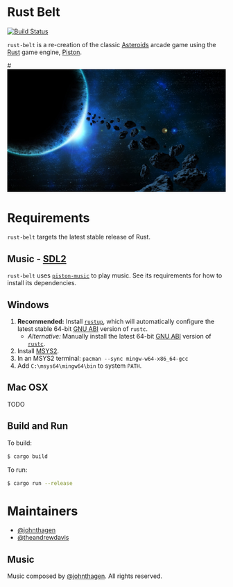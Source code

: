 # Rust Belt
[![Build Status](https://travis-ci.org/johnthagen/rust-belt.svg)](https://travis-ci.org/johnthagen/rust-belt)

`rust-belt` is a re-creation of the classic 
[Asteroids](https://en.wikipedia.org/wiki/Asteroids_(video_game)) arcade game using
the [Rust](https://www.rust-lang.org/en-US/) game engine, [Piston](http://www.piston.rs/).

#![Rust Belt](./images/rust-belt-logo.jpg)

# Requirements

`rust-belt` targets the latest stable release of Rust.

## Music - [SDL2](https://www.libsdl.org/)

`rust-belt` uses [`piston-music`](https://github.com/PistonDevelopers/music) to play music.  See
 its requirements for how to install its dependencies.

## Windows

1. **Recommended:** Install [`rustup`](https://www.rustup.rs/), which will automatically configure
the latest stable 64-bit [GNU ABI](https://www.rust-lang.org/en-US/downloads.html#win-foot)
version of `rustc`.
    * *Alternative:* Manually install the latest 64-bit
[GNU ABI](https://www.rust-lang.org/en-US/downloads.html#win-foot) version of
[`rustc`](https://www.rust-lang.org/downloads.html).
3. Install [MSYS2](https://msys2.github.io/).
4. In an MSYS2 terminal: `pacman --sync mingw-w64-x86_64-gcc`
5. Add `C:\msys64\mingw64\bin` to system `PATH`.

## Mac OSX

TODO

## Build and Run

To build:

```bash
$ cargo build
```

To run:

```bash
$ cargo run --release
```

# Maintainers
* [@johnthagen](https://github.com/johnthagen)
* [@theandrewdavis](https://github.com/theandrewdavis)

## Music

Music composed by [@johnthagen](https://github.com/johnthagen).  All rights reserved.